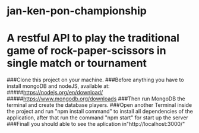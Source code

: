 # jan-ken-pon-championship
# A restful API to play the traditional game of rock-paper-scissors in single match or tournament
###Clone this project on your machine.
###Before anything you have to install mongoDB and nodeJS, available at:
#####https://nodejs.org/en/download/
#####https://www.mongodb.org/downloads
###Then run MongoDB the terminal and create the database players.
###Open another Terminal inside the project and run "npm install command" to install all dependencies of the application, after that run the command "npm start" for start up the server
###Finall you should able to see the aplication in"http://localhost:3000/"
